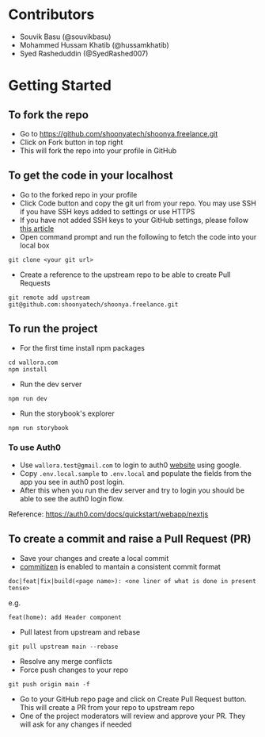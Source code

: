 # Contributors

- Souvik Basu (@souvikbasu)
- Mohammed Hussam Khatib (@hussamkhatib)
- Syed Rasheduddin (@SyedRashed007)

# Getting Started

## To fork the repo

- Go to https://github.com/shoonyatech/shoonya.freelance.git
- Click on Fork button in top right
- This will fork the repo into your profile in GitHub

## To get the code in your localhost

- Go to the forked repo in your profile
- Click Code button and copy the git url from your repo. You may use SSH if you have SSH keys added to settings or use HTTPS
- If you have not added SSH keys to your GitHub settings, please follow [this article](https://docs.github.com/en/github/authenticating-to-github/adding-a-new-ssh-key-to-your-github-account)
- Open command prompt and run the following to fetch the code into your local box

```
git clone <your git url>
```

- Create a reference to the upstream repo to be able to create Pull Requests

```
git remote add upstream git@github.com:shoonyatech/shoonya.freelance.git
```

## To run the project

- For the first time install npm packages

```
cd wallora.com
npm install
```

- Run the dev server

```
npm run dev
```

- Run the storybook's explorer

```
npm run storybook
```

### To use Auth0

- Use `wallora.test@gmail.com` to login to auth0 [website](https://auth0.auth0.com/u/login/) using google.
- Copy `.env.local.sample` to `.env.local` and populate the fields from the app you see in auth0 post login.
- After this when you run the dev server and try to login you should be able to see the auth0 login flow.

Reference: https://auth0.com/docs/quickstart/webapp/nextjs

## To create a commit and raise a Pull Request (PR)

- Save your changes and create a local commit
- [commitizen](https://github.com/commitizen/cz-cli) is enabled to mantain a consistent commit format

```
doc|feat|fix|build(<page name>): <one liner of what is done in present tense>
```

e.g.

```
feat(home): add Header component
```

- Pull latest from upstream and rebase

```
git pull upstream main --rebase
```

- Resolve any merge conflicts
- Force push changes to your repo

```
git push origin main -f
```

- Go to your GitHub repo page and click on Create Pull Request button. This will create a PR from your repo to upstream repo
- One of the project moderators will review and approve your PR. They will ask for any changes if needed
